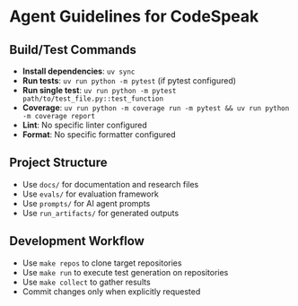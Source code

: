 # Agent Guidelines for CodeSpeak

## Build/Test Commands
- **Install dependencies**: `uv sync`
- **Run tests**: `uv run python -m pytest` (if pytest configured)
- **Run single test**: `uv run python -m pytest path/to/test_file.py::test_function`
- **Coverage**: `uv run python -m coverage run -m pytest && uv run python -m coverage report`
- **Lint**: No specific linter configured
- **Format**: No specific formatter configured

## Project Structure
- Use `docs/` for documentation and research files
- Use `evals/` for evaluation framework
- Use `prompts/` for AI agent prompts
- Use `run_artifacts/` for generated outputs

## Development Workflow
- Use `make repos` to clone target repositories
- Use `make run` to execute test generation on repositories
- Use `make collect` to gather results
- Commit changes only when explicitly requested